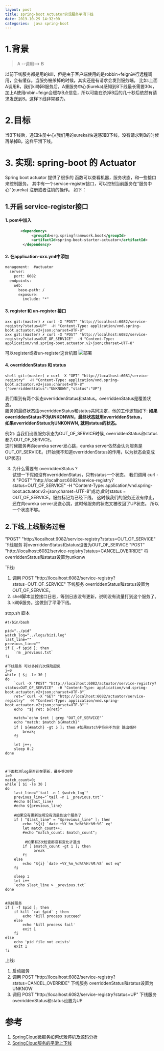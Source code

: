 ```yaml
---
layout: post
title: spring-boot Actuator实现服务平滑下线
date: 2019-10-29 14:32:00
categories:  java spring-boot
---
```


# 1.背景
> A --调用--> B

以前下线服务都是用的kill，但是由于客户端使用的是robbin+feign进行远程调用，会有缓存。当服务被杀掉的时候，其实还是有请求会发到服务端。
比如:上面 A调用B，我们kill掉B服务后，A重服务中心(Eureka)感知到B下线最长需要30s，加上A使用robin+feign会缓存B点信息，所以可能在杀掉B后的几十秒后依然有请求发送到B。这样下线非常暴力。

# 2.目标
 当B下线后，通知注册中心(我们用的eureka)快速感知B下线，没有请求到B的时候再杀掉B。这样平滑下线。

# 3. 实现: spring-boot 的 Actuator
Spring boot actuator 提供了很多的 函数可以查看机器，服务状态，和一些接口来控制服务。
其中有一个service-register接口，可以控制当前服务在“服务中心”(eureka) 注册或者注销的操作。
如下：
## 1.开启 service-register接口
#### 1. pom中加入
```xml
       <dependency>
            <groupId>org.springframework.boot</groupId>
            <artifactId>spring-boot-starter-actuator</artifactId>
        </dependency>
```

#### 2. 在application-xxx.yml中添加
```xml
management:  #actuator
  server:
    port: 6082
  endpoints:
    web:
      base-path: /
      exposure:
        include: "*"
```

#### 3. register 和 un-register 接口
```shell
xxx git:(master) ✗ curl -X "POST" "http://localhost:6082/service-registry?status=UP"  -H "Content-Type: application/vnd.spring-boot.actuator.v2+json;charset=UTF-8"  
xxx git:(master) ✗ curl -X "POST" "http://localhost:6082/service-registry?status=OUT_OF_SERVICE"  -H "Content-Type: application/vnd.spring-boot.actuator.v2+json;charset=UTF-8"
```
可以register或者un-register这台机器
 ![部署](https://raw.githubusercontent.com/QuietListener/quietlistener.github.io/master/images/20191029-springboot-acurator.jpg)

#### 4. overriddenStatus 和 status

```shell
shell git:(master) ✗ curl -X "GET" "http://localhost:6081/service-registry"  -H "Content-Type: application/vnd.spring-boot.actuator.v2+json;charset=UTF-8"
{"overriddenStatus":"UNKNOWN","status":"UP"}

```
我们看到有两个状态overriddenStatus和status。overriddenStatus是覆盖状态。  
服务的最终状态由overriddenStatus和status共同决定，他的工作逻辑如下:
**如果overriddenStatus不为UNKONWN，最终状态就用overriddenStatus，**   
**如果overriddenStatus为UNKONWN, 就用status的状态。** 

例如:
当我们设置服务状态为OUT_OF_SERVICE时候, overriddenStatus和status都为OUT_OF_SERVICE。    
这时候服务再向eureka server发心跳，eureka server依然会认为服务是OUT_OF_SERVICE。(开始我不知道overriddenStatus的作用，以为状态会变成UP状态)    

3. 为什么需要有  overriddenStatus  ?  
  试想一下假如没有overriddenStatus，只有status一个状态。 我们调用 curl -X "POST" "http://localhost:6082/service-registry?status=OUT_OF_SERVICE"  -H "Content-Type: application/vnd.spring-boot.actuator.v2+json;charset=UTF-8"成功,此时status = OUT_OF_SERVICE。服务标记为已经下线。 这时候我们的服务还没有停止，还在向eureka server发送心跳，这时候服务的状态又被改回了UP状态。 所以一个状态不够。


## 2.下线,上线服务过程
"POST" "http://localhost:6082/service-registry?status=OUT_OF_SERVICE" 下线服务 将overriddenStatus和status设置为OUT_OF_SERVICE
"POST" "http://localhost:6082/service-registry?status=CANCEL_OVERRIDE" 将overriddenStatus和status设置为unkonw

下线:
1. 调用 POST "http://localhost:6082/service-registry?status=OUT_OF_SERVICE" 下线服务 overriddenStatus和status设置为OUT_OF_SERVICE。
2. shell脚本监控接口日志，等到日志没有更新，说明没有流量打到这个服务了。
3. kill掉服务。这做到了平滑下线。

stop.sh 脚本
```shell
#!/bin/bash

pid="../pid"
watch_log="../logs/biz1.log"
last_line=""
previous_line=""
if [ -f $pid ]; then
    `rm _previous.txt`
fi

#下线服务 可以多掉几次保险起见
j=0
while [ $j -le 30 ]
do
    `curl -X "POST" "http://localhost:6082/actuator/service-registry?status=OUT_OF_SERVICE"  -H "Content-Type: application/vnd.spring-boot.actuator.v2+json;charset=UTF-8"`
    ret="`curl -X "GET" "http://localhost:6082/actuator/service-registry"  -H "Content-Type: application/vnd.spring-boot.actuator.v2+json;charset=UTF-8"`"
    echo  "$j ret: ${ret}"

    match=`echo $ret | grep "OUT_OF_SERVICE"`
    echo "match: $match ${#match}"
    if [ ${#match} -gt 5 ]; then #如果match字符串不为空 跳出循环
        break;
    fi

    let j++;
    sleep 0.2
done



#下面检测log是否还在更新，最多等30秒
i=0
match_count=0;
while [ $i -le 30 ]
do
    last_line="`tail -n 1 $watch_log`"
    previous_line="`tail -n 1 _previous.txt`"
    #echo ${last_line}
    #echo ${previous_line}

    #如果没有更新说明没有流量到这个服务了
    if [ "$last_line" = "$previous_line" ]; then
        echo "${i} `date +%Y_%m_%d%t%H:%M:%S` eq"
        let match_count++;
        #echo "match_count: $match_count";

         #如果有2次检查都没有变化才退出
        if [ $match_count -gt 1 ]; then
             break
        fi
    else
        echo "${i} `date +%Y_%m_%d%t%H:%M:%S` not eq"
    fi

    sleep 1
    let i++
    `echo $last_line > _previous.txt`
done


#杀掉服务
if [ -f $pid ]; then
    if kill `cat $pid` ; then
        echo 'kill process succeed'
    else
        echo 'kill process fail'
        exit 1
    fi
else
    echo 'pid file not exists'
    exit 1
fi

```

上线:
1. 启动服务
2. 调用 POST "http://localhost:6082/service-registry?status=CANCEL_OVERRIDE" 下线服务 overriddenStatus和status设置为UNKNOW
3. 调用 POST "http://localhost:6082/service-registry?status=UP" 下线服务 overriddenStatus和status设置为UP


# 参考
1. [SpringCloud微服务如何优雅停机及源码分析](https://www.cnblogs.com/trust-freedom/p/10744683.html)
1. [SpringCloud服务的平滑上下线](https://juejin.im/post/5cf63899f265da1b9253c7f4)
